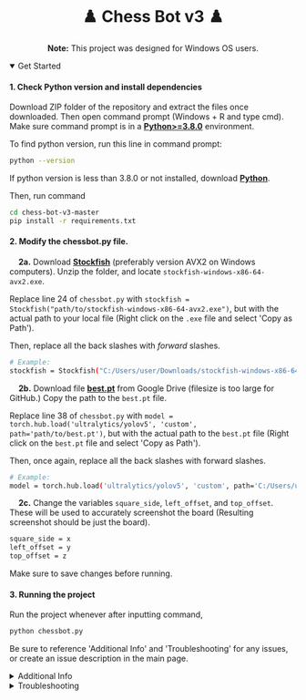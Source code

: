 <div align="center">
  <h1>♟️ Chess Bot v3 ♟️</h1>
  <p> <b>Note:</b> This project was designed for Windows OS users.</p>
<div align="left"> 
  
<details open>
<summary>Get Started</summary>

<h4>1. Check Python version and install dependencies</h4>

Download ZIP folder of the repository and extract the files once downloaded. Then open command prompt (Windows + R and type cmd). Make sure command prompt is in a [**Python>=3.8.0**](https://www.python.org/) environment.

To find python version, run this line in command prompt:

```bash
python --version
```
If python version is less than 3.8.0 or not installed, download [**Python**](https://www.python.org/).

Then, run command

  ```bash
  cd chess-bot-v3-master
  pip install -r requirements.txt
  ```

<h4>2. Modify the chessbot.py file.</h4>

&nbsp;&nbsp;&nbsp;&nbsp;**2a.** Download [**Stockfish**](https://stockfishchess.org/download/) (preferably version AVX2 on Windows computers). Unzip the folder, and locate `stockfish-windows-x86-64-avx2.exe`. 

Replace line 24 of `chessbot.py` with `stockfish = Stockfish("path/to/stockfish-windows-x86-64-avx2.exe")`, but with the actual path to your local file (Right click on the `.exe` file and select 'Copy as Path').

Then, replace all the back slashes with _forward_ slashes.

```bash
# Example:
stockfish = Stockfish("C:/Users/user/Downloads/stockfish-windows-x86-64-avx2/stockfish/stockfish-windows-x86-64-avx2.exe")
```

&nbsp;&nbsp;&nbsp;&nbsp;**2b.** Download file [**best.pt**](https://drive.google.com/file/d/1qWDevhJstvmbeFPu9nRYgxwbgm6eo1My/view?usp=sharing) from Google Drive (filesize is too large for GitHub.) Copy the path to the `best.pt` file.

Replace line 38 of `chessbot.py` with `model = torch.hub.load('ultralytics/yolov5', 'custom', path='path/to/best.pt')`, but with the actual path to the `best.pt` file (Right click on the `best.pt` file and select 'Copy as Path').

Then, once again, replace all the back slashes with forward slashes.

```bash
# Example:
model = torch.hub.load('ultralytics/yolov5', 'custom', path='C:/Users/user/best.pt')
```

&nbsp;&nbsp;&nbsp;&nbsp;**2c.** Change the variables `square_side`, `left_offset`, and `top_offset`. These will be used to accurately screenshot the board (Resulting screenshot should be just the board).

```bash
square_side = x
left_offset = y
top_offset = z
```

Make sure to save changes before running.

<h4>3. Running the project</h4>

Run the project whenever after inputting command,

  ```bash
  python chessbot.py
  ```

Be sure to reference 'Additional Info' and 'Troubleshooting' for any issues, or create an issue description in the main page.

</details>
<details>
  
<summary>Additional Info</summary>

<h4>please help me out here CJ</h4>

CJ will help me see what else to add to the [`requirements.txt`](https://github.com/Thegladster/chess-bot-v3/blob/master/requirements.txt) file because I don't really know yet, note add pyautogui

After installing requirements, if command prompt is reopened, the folder has to be directed into to find the python code.

  ```bash
  cd chess-bot-v3-master
  python chessbot.py
  ```

</details>
<details>

<summary>Troubleshooting</summary>

<h4>1.</h4>

If you receive error `ModuleNotFoundError`, make sure that file [`requirements.txt`](https://github.com/Thegladster/chess-bot-v3/blob/master/requirements.txt) is uploaded to the directory,

```bash
cd chess-bot-v3-master
pip install -r requirements.txt
```

Or try uploading yourself through `pip`, simply through

```bash
pip install [title]
```
with `title` being the name of the missing module.

</details>
